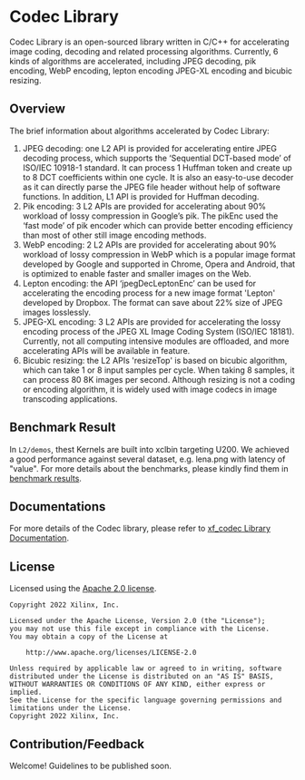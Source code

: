# Codec Library

Codec Library is an open-sourced library written in C/C++ for accelerating image coding, decoding and related processing algorithms. Currently, 6 kinds of algorithms are accelerated, including JPEG decoding, pik encoding, WebP encoding, lepton encoding JPEG-XL encoding and bicubic resizing.

## Overview

The brief information about algorithms accelerated by Codec Library:

1. JPEG decoding: one L2 API is provided for accelerating entire JPEG decoding process, which supports the ‘Sequential DCT-based mode’ of ISO/IEC 10918-1 standard. It can process 1 Huffman token and create up to 8 DCT coefficients within one cycle. It is also an easy-to-use decoder as it can directly parse the JPEG file header without help of software functions. In addition, L1 API is provided for Huffman decoding.
2. Pik encoding: 3 L2 APIs are provided for accelerating about 90% workload of lossy compression in Google’s pik. The pikEnc used the ‘fast mode’ of pik encoder which can provide better encoding efficiency than most of other still image encoding methods.
3. WebP encoding: 2 L2 APIs are provided for accelerating about 90% workload of lossy compression in WebP which is a popular image format developed by Google and supported in Chrome, Opera and Android, that is optimized to enable faster and smaller images on the Web.
4. Lepton encoding: the API ‘jpegDecLeptonEnc’ can be used for accelerating the encoding process for a new image format 'Lepton' developed by Dropbox. The format can save about 22% size of JPEG images losslessly.
5. JPEG-XL encoding: 3 L2 APIs are provided for accelerating the lossy encoding process of the JPEG XL Image Coding System (ISO/IEC 18181). Currently, not all computing intensive modules are offloaded, and more accelerating APIs will be available in feature.
6. Bicubic resizing: the L2 APIs 'resizeTop' is based on bicubic algorithm, which can take 1 or 8 input samples per cycle. When taking 8 samples, it can process 80 8K images per second. Although resizing is not a coding or encoding algorithm, it is widely used with image codecs in image transcoding applications.

## Benchmark Result

In `L2/demos`, thest Kernels are built into xclbin targeting U200. We achieved a good performance against several dataset, e.g. lena.png with latency of "value". For more details about the benchmarks, please kindly find them in [benchmark results](https://xilinx.github.io/Vitis_Libraries/codec/2022.1/benchmark.html).

## Documentations

For more details of the Codec library, please refer to [xf_codec Library Documentation](https://xilinx.github.io/Vitis_Libraries/codec/2022.1/index.html).

## License

Licensed using the [Apache 2.0 license](https://www.apache.org/licenses/LICENSE-2.0).

    Copyright 2022 Xilinx, Inc.
    
    Licensed under the Apache License, Version 2.0 (the "License");
    you may not use this file except in compliance with the License.
    You may obtain a copy of the License at
    
        http://www.apache.org/licenses/LICENSE-2.0
    
    Unless required by applicable law or agreed to in writing, software
    distributed under the License is distributed on an "AS IS" BASIS,
    WITHOUT WARRANTIES OR CONDITIONS OF ANY KIND, either express or implied.
    See the License for the specific language governing permissions and
    limitations under the License.
    Copyright 2022 Xilinx, Inc.

## Contribution/Feedback

Welcome! Guidelines to be published soon.


